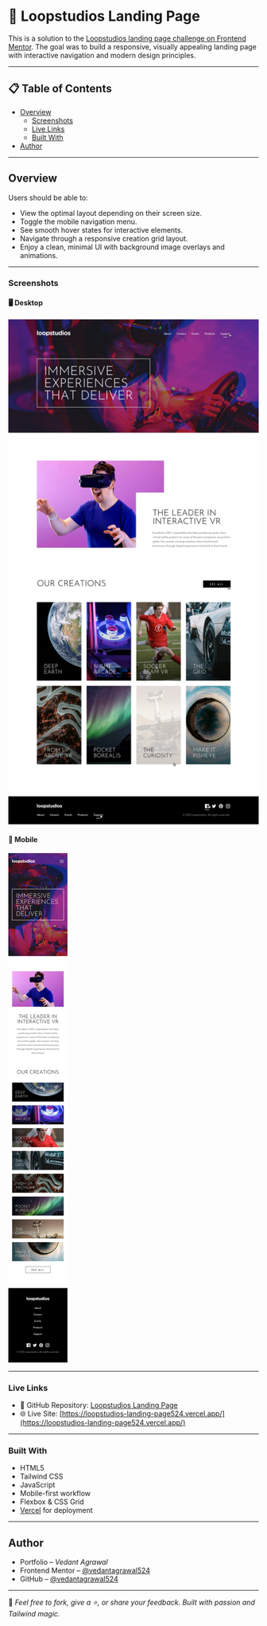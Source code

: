 # 🎥 Loopstudios Landing Page

This is a solution to the [Loopstudios landing page challenge on Frontend Mentor](https://www.frontendmentor.io/challenges/loopstudios-landing-page-N88J5Onjw). The goal was to build a responsive, visually appealing landing page with interactive navigation and modern design principles.

---

## 📋 Table of Contents

- [Overview](#overview)
  - [Screenshots](#screenshots)
  - [Live Links](#live-links)
  - [Built With](#built-with)
- [Author](#author)

---

## Overview

Users should be able to:

- View the optimal layout depending on their screen size.
- Toggle the mobile navigation menu.
- See smooth hover states for interactive elements.
- Navigate through a responsive creation grid layout.
- Enjoy a clean, minimal UI with background image overlays and animations.

---

### Screenshots

#### 🖥️ Desktop

![Desktop - Active-State](./design/active-states.jpg)

#### 📱 Mobile

![Mobile](./design/mobile-design.jpg)

---

### Live Links

- 📁 GitHub Repository: [Loopstudios Landing Page](https://github.com/vedantagrawal524/loopstudios-landing-page)
- 🌐 Live Site: [https://loopstudios-landing-page524.vercel.app/](https://loopstudios-landing-page524.vercel.app/)

---

### Built With

- HTML5
- Tailwind CSS
- JavaScript
- Mobile-first workflow
- Flexbox & CSS Grid
- [Vercel](https://vercel.com/) for deployment

---

## Author

- Portfolio – _Vedant Agrawal_
- Frontend Mentor – [@vedantagrawal524](https://www.frontendmentor.io/profile/vedantagrawal524)
- GitHub – [@vedantagrawal524](https://github.com/vedantagrawal524)

---

📌 _Feel free to fork, give a ⭐, or share your feedback. Built with passion and Tailwind magic._
